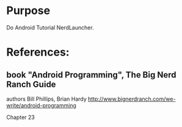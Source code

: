 # Purpose
Do Android Tutorial NerdLauncher.

# References:

## book "Android Programming", The Big Nerd Ranch Guide
authors Bill Phillips, Brian Hardy
http://www.bignerdranch.com/we-write/android-programming

Chapter 23
